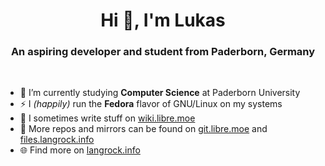 <h1 align="center">Hi 👋, I'm Lukas</h1>
<h3 align="center">An aspiring developer and student from Paderborn, Germany</h3>
<br/>

- 🌱 I’m currently studying **Computer Science** at Paderborn University
- ⚡ I *(happily)* run the **Fedora** flavor of GNU/Linux on my systems
- 📝 I sometimes write stuff on [wiki.libre.moe](https://wiki.libre.moe/)
- 💾 More repos and mirrors can be found on [git.libre.moe](https://lab.libre.moe/lukas) and [files.langrock.info](https://files.langrock.info/apps/)
- 🌐 Find more on [langrock.info](https://langrock.info)

